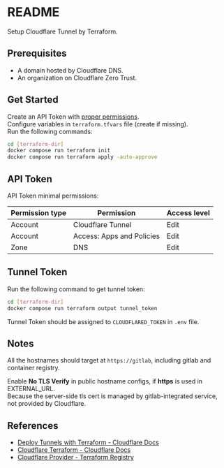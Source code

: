# README

Setup Cloudflare Tunnel by Terraform.

## Prerequisites

- A domain hosted by Cloudflare DNS.
- An organization on Cloudflare Zero Trust.

## Get Started

Create an API Token with [proper permissions](#api-token).\
Configure variables in `terraform.tfvars` file (create if missing).\
Run the following commands:

```sh
cd [terraform-dir]
docker compose run terraform init
docker compose run terraform apply -auto-approve
```

## API Token

API Token minimal permissions:

| Permission type | Permission | Access level |
| - | - | - |
| Account | Cloudflare Tunnel | Edit |
| Account | Access: Apps and Policies | Edit |
| Zone | DNS | Edit |

## Tunnel Token

Run the following command to get tunnel token:

```sh
cd [terraform-dir]
docker compose run terraform output tunnel_token
```

Tunnel Token should be assigned to `CLOUDFLARED_TOKEN` in `.env` file.

## Notes

All the hostnames should target at `https://gitlab`,
including gitlab and container registry.

Enable **No TLS Verify** in public hostname configs, if **https** is used in EXTERNAL_URL.\
Because the server-side tls cert is managed by gitlab-integrated service, not provided by Cloudflare.

## References

- [Deploy Tunnels with Terraform - Cloudflare Docs](https://developers.cloudflare.com/cloudflare-one/connections/connect-networks/deploy-tunnels/deployment-guides/terraform/)
- [Cloudflare Terraform - Cloudflare Docs](https://developers.cloudflare.com/terraform/)
- [Cloudflare Provider - Terraform Registry](https://registry.terraform.io/providers/cloudflare/cloudflare/latest/docs)
